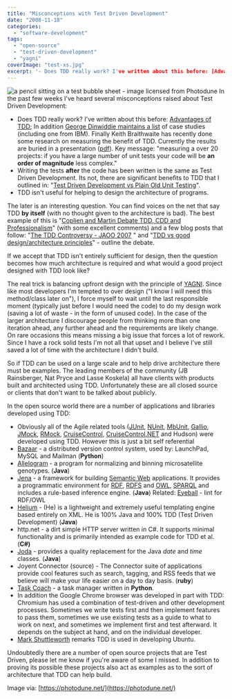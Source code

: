 ```yaml
---
title: "Misconceptions with Test Driven Development"
date: "2008-11-18"
categories: 
  - "software-development"
tags: 
  - "open-source"
  - "test-driven-development"
  - "yagni"
coverImage: "test-xs.jpg"
excerpt: '- Does TDD really work? I've written about this before: [Advantages of'
---
```


![a pencil sitting on a test bubble sheet - image licensed from Photodune](src/content/blog/misconceptions-with-test-driven-development/images/test-xs.jpg) In the past few weeks I've heard several misconceptions raised about Test Driven Development:

- Does TDD really work? I've written about this before: [Advantages of TDD](/blog/advantages-of-tdd.html "Advantages of TDD"); In addition [George Dinwiddie maintains a list](https://biblio.gdinwiddie.com/biblio/StudiesOfTestDrivenDevelopment) of case studies (including one from IBM). Finally Keith Braithwaite has recently done some research on measuring the benefit of TDD. Currently the results are buried in a presentation ([pdf](https://www.keithbraithwaite.demon.co.uk/professional/presentations/2008/qcon/MeasureForMeasure.pdf)). Key message: "measuring a over 20 projects: if you have a large number of unit tests your code will be **an order of magnitude** less complex."
- Writing the tests **after** the code has been written is the same as Test Driven Development. Its not, there are significant benefits to TDD that I outlined in: "[Test Driven Development vs Plain Old Unit Testing](/blog/test-driven-dev.html)".
- TDD isn't useful for helping to design the architecture of programs.

The later is an interesting question. You can find voices on the net that say TDD **by itself** (with no thought given to the architecture is bad). The best example of this is "[Coplien and Martin Debate TDD, CDD and Professionalism](https://www.infoq.com/interviews/coplien-martin-tdd/)" (with some excellent comments) and a few blog posts that follow: "[The TDD Controversy - JAOO 2007](https://community.ative.dk/blogs/ative/archive/2007/09/28/the-tdd-controversy-jaoo-2007.aspx) " and "[TDD vs good design/architecture principles](https://xebia.com/blog/tdd-vs-good-designarchitecture-principles/)" - outline the debate.

If we accept that TDD isn't entirely sufficient for design, then the question becomes how much architecture is required and what would a good project designed with TDD look like?

The real trick is balancing upfront design with the principle of [YAGNI](https://en.wikipedia.org/wiki/You_aren%27t_gonna_need_it). Since like most developers I'm tempted to over design ("I know I will need this method/class later on"), I force myself to wait until the last responsible moment (typically just before I would need the code) to do my design work (saving a lot of waste - in the form of unused code). In the case of the larger architecture I discourage people from thinking more than one iteration ahead, any further ahead and the requirements are likely change. On rare occasions this means missing a big issue that forces a lot of rework. Since I have a rock solid tests I'm not all that upset and I believe I've still saved a lot of time with the architecture I didn't build.

So if TDD can be used on a large scale and to help drive architecture there must be examples. The leading members of the community (JB Rainsberger, Nat Pryce and Lasse Koskela) all have clients with products built and architected using TDD. Unfortunately these are all closed source or clients that don't want to be talked about publicly.

In the open source world there are a number of applications and libraries developed using TDD:

- Obviously all of the Agile related tools ([JUnit](https://sourceforge.net/projects/junit/files/junit/), [NUnit](https://nunit.org), [MbUnit](https://code.google.com/p/mb-unit/), [Gallio](https://www.gallio.org/), [JMock](https://jmock.org/repository.html), [RMock](https://sourceforge.net/projects/rmock/files/rmock/2.0.0/), [CruiseControl](https://cruisecontrol.sourceforge.net/svn.html), [CruiseControl.NET](https://confluence.public.thoughtworks.org/display/CCNET/Welcome+to+CruiseControl.NET) and Hudson) were developed using TDD. However this is just a bit self referential
- [Bazaar](http://bazaar.canonical.com/en/) - a distributed version control system, used by: LaunchPad, MySQL and Mailman (**Python**)
- [Allelogram](https://code.google.com/p/allelogram/) - a program for normalizing and binning microsatellite genotypes. (**Java**)
- [Jena](https://jena.sourceforge.net/) - a framework for building [Semantic Web](https://www.w3.org/2001/sw/) applications. It provides a programmatic environment for [RDF](https://www.w3.org/RDF/), [RDFS](https://www.w3.org/TR/rdf-schema/) and [OWL](https://www.w3.org/2001/sw/WebOnt/), [SPARQL](https://www.w3.org/TR/rdf-sparql-query/) and includes a rule-based inference engine. (**Java**) Related: [Eyeball](https://jena.sourceforge.net/Eyeball/) - lint for RDF/OWL
- [Helium](https://sourceforge.net/projects/he-project/files/) - (He) is a lightweight and extremely useful templating engine based entirely on XML. He is 100% Java and 100% TDD (Test Driven Development) (**Java**)
- http.net - a dirt simple HTTP server written in C#. It supports minimal functionality and is primarily intended as example code for TDD et al. (**C#)**
- [Joda](https://joda-time.sourceforge.net/) - provides a quality replacement for the Java _date_ and _time_ classes. (**Java**)
- Joyent Connector (source) - The Connector suite of applications provide cool features such as search, tagging, and RSS feeds that we believe will make your life easier on a day to day basis. (**ruby**)
- [Task Coach](https://www.taskcoach.org/) - a task manager written in **Python**.
- In addition the Google Chrome browser was developed in part with TDD: Chromium has used a combination of test-driven and other development processes. Sometimes we write tests first and then implement features to pass them, sometimes we use existing tests as a guide to what to work on next, and sometimes we implement first and test afterward. It depends on the subject at hand, and on the individual developer.
- [Mark Shuttleworth](https://www.markshuttleworth.com/archives/150) remarks TDD is used in developing Ubuntu.

Undoubtedly there are a number of open source projects that are Test Driven, please let me know if you're aware of some I missed. In addition to proving its possible these projects also act as examples as to the sort of architecture that TDD can help build.

Image via: [https://photodune.net/](https://photodune.net/)
